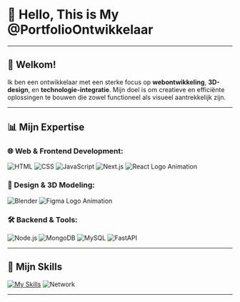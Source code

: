 # 🔮 Hello, This is My @PortfolioOntwikkelaar
---

## 🔦 Welkom!

Ik ben een ontwikkelaar met een sterke focus op **webontwikkeling**, **3D-design**, en **technologie-integratie**. Mijn doel is om creatieve en efficiënte oplossingen te bouwen die zowel functioneel als visueel aantrekkelijk zijn.

---

## 📊 Mijn Expertise

### 🌐 Web & Frontend Development:
![HTML](https://img.shields.io/badge/-HTML5-E34F26?style=flat-square&logo=html5&logoColor=white)
![CSS](https://img.shields.io/badge/-CSS3-1572B6?style=flat-square&logo=css3)
![JavaScript](https://img.shields.io/badge/-JavaScript-F7DF1E?style=flat-square&logo=javascript&logoColor=black)
![Next.js](https://img.shields.io/badge/-Next.js-000000?style=flat-square&logo=next.js&logoColor=white)
![React Logo Animation](http://forumavatars.ru/img/avatars/001b/d6/60/2-1678547276.gif)

### 🎨 Design & 3D Modeling:
![Blender](https://img.shields.io/badge/-Blender-F5792A?style=flat-square&logo=blender&logoColor=white)
![Figma Logo Animation](https://timothyegans.com/Images/icons8-figma.gif)

### 🛠️ Backend & Tools:
![Node.js](https://img.shields.io/badge/-Node.js-339933?style=flat-square&logo=node.js&logoColor=white)
![MongoDB](https://img.shields.io/badge/-MongoDB-47A248?style=flat-square&logo=mongodb&logoColor=white)
![MySQL](https://img.shields.io/badge/-MySQL-4479A1?style=flat-square&logo=mysql&logoColor=white)
![FastAPI](https://img.shields.io/badge/-FastAPI-009688?style=flat-square&logo=fastapi&logoColor=white)

---

## 🧪 Mijn Skills

[![My Skills](https://skillicons.dev/icons?i=nodejs,react,atom,blender,mongodb,mysql,nextjs,p5js,tailwind,threejs,ts,fastapi,figma&theme=light)](https://skillicons.dev)
![Network](https://img.shields.io/badge/Cisco_Networking-Basics-red)



---

